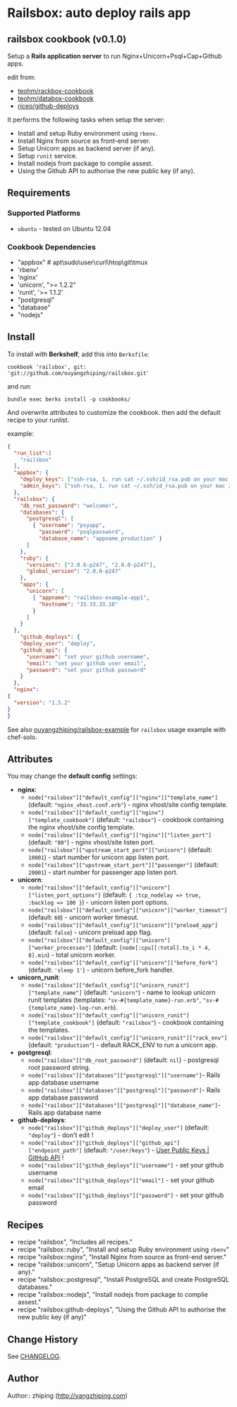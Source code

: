 # Railsbox: auto deploy rails app

## railsbox cookbook (v0.1.0)

Setup a **Rails application server** to run Nginx+Unicorn+Psql+Cap+Github apps.

edit from: 

* [teohm/rackbox-cookbook](https://github.com/teohm/rackbox-cookbook)
* [teohm/databox-cookbook](https://github.com/teohm/databox-cookbook)
* [riceo/github-deploys](https://github.com/riceo/github-deploys)

It performs the following tasks when setup the server:

 * Install and setup Ruby environment  using `rbenv`.
 * Install Nginx from source as front-end server.
 * Setup Unicorn apps as backend server (if any).
 * Setup `runit` service.
 * Install nodejs from package to complie assest.
 * Using the Github API to authorise the new public key (if any).

## Requirements

### Supported Platforms

* `ubuntu` - tested on Ubuntu 12.04

### Cookbook Dependencies

* "appbox"   # apt\sudo\user\curl\htop\git\tmux
* 'rbenv'
* 'nginx'
* 'unicorn', ">= 1.2.2"
* 'runit', '>= 1.1.2'
* "postgresql"
* "database"
* "nodejs"

## Install

To install with **Berkshelf**, add this into `Berksfile`:

```
cookbook 'railsbox', git: 'git://github.com/ouyangzhiping/railsbox.git'
```

and run:

```
bundle exec berks install -p cookbooks/
```

And overwrite attributes to customize the cookbook. then add the default recipe to your runlist.

example:

```json
{
  "run_list":[
    "railsbox"
  ],
  "appbox": {
    "deploy_keys": ["ssh-rsa, 1. run cat ~/.ssh/id_rsa.pub on your mac 2. copy it"],
    "admin_keys": ["ssh-rsa, 1. run cat ~/.ssh/id_rsa.pub on your mac 2. copy it"]
  },
  "railsbox": {
    "db_root_password": "welcome!",
    "databases": {
      "postgresql": [
        { "username": "psyapp",
          "password": "psqlpassword",
          "database_name": "appname_production" }
      ]
    },
    "ruby": {
      "versions": ["2.0.0-p247", "2.0.0-p247"],
      "global_version": "2.0.0-p247"
    },
    "apps": {
      "unicorn": [
        { "appname": "railsbox-example-app1",
          "hostname": "33.33.33.10"
        }
      ]
    }
  },
    "github_deploys": {
    "deploy_user": "deploy",
    "github_api": {
      "username": "set your github username",
      "email": "set your github user email",
      "password": "set your github password"
    }
  },
  "nginx":
{
  "version": "1.5.2"
}
}
```

See also [ouyangzhiping/railsbox-example](https://github.com/ouyangzhiping/railsbox-example) for `railsbox` usage example with chef-solo.

## Attributes

You may change the **default config** settings:


 * **nginx**:
   * `node["railsbox"]["default_config"]["nginx"]["template_name"]` (default: `"nginx_vhost.conf.erb"`) - nginx vhost/site config template.
   * `node["railsbox"]["default_config"]["nginx"]["template_cookbook"]` (default: `"railsbox"`) - cookbook containing the nginx vhost/site config template.
   * `node["railsbox"]["default_config"]["nginx"]["listen_port"]` (default: `"80"`) - nginx vhost/site listen port.
   * `node["railsbox"]["upstream_start_port"]["unicorn"]` (default: `10001`) - start number for unicorn app listen port.
   * `node["railsbox"]["upstream_start_port"]["passenger"]` (default: `20001`) - start number for passenger app listen port.
 * **unicorn**:
   * `node["railsbox"]["default_config"]["unicorn"]["listen_port_options"]` (default: `{ :tcp_nodelay => true, :backlog => 100 }`) - unicorn listen port options.
   * `node["railsbox"]["default_config"]["unicorn"]["worker_timeout"]` (default: `60`) - unicorn worker timeout.
   * `node["railsbox"]["default_config"]["unicorn"]["preload_app"]` (default: `false`) - unicorn preload app flag.
   * `node["railsbox"]["default_config"]["unicorn"]["worker_processes"]` (default: `[node[:cpu][:total].to_i * 4, 8].min`) - total unicorn worker.
   * `node["railsbox"]["default_config"]["unicorn"]["before_fork"]` (default: `'sleep 1'`) - unicorn before_fork handler.
 * **unicorn_runit**:
   * `node["railsbox"]["default_config"]["unicorn_runit"]["template_name"]` (default: `"unicorn"`) - name to lookup unicorn runit templates (templates: `"sv-#{template_name}-run.erb"`, `"sv-#{template_name}-log-run.erb`).
   * `node["railsbox"]["default_config"]["unicorn_runit"]["template_cookbook"]` (default: `"railsbox"`) - cookbook containing the templates.
   * `node["railsbox"]["default_config"]["unicorn_runit"]["rack_env"]` (default: `"production"`) - default RACK_ENV to run a unicorn app.
* **postgresql**:
	* `node["railsbox"]["db_root_password"]` (default: `nil`) - postgresql root password string.
	* `node["railsbox"]["databases"]["postgresql"]["username"]`- Rails app database username
	* `node["railsbox"]["databases"]["postgresql"]["password"]`- Rails app database password
	* `node["railsbox"]["databases"]["postgresql"]["database_name"]`- Rails app database name
 * **github-deploys**:
   * `node["railsbox"]["github_deploys"]["deploy_user"]` (default: `"deploy"`) - don't edit !
    * `node["railsbox"]["github_deploys"]["github_api"]["endpoint_path"]` (default: `"/user/keys"`) - [User Public Keys | GitHub API](http://developer.github.com/v3/users/keys/#update-a-public-key) !
    * `node["railsbox"]["github_deploys"]["username"]` - set your github username
    * `node["railsbox"]["github_deploys"]["email"]` - set your github email
    * `node["railsbox"]["github_deploys"]["password"]` - set your github password


## Recipes

* recipe   "railsbox", "Includes all recipes."
* recipe   "railsbox::ruby", "Install and setup Ruby environment  using `rbenv`"
* recipe   "railsbox::nginx", "Install Nginx from source as front-end server."
* recipe   "railsbox::unicorn", "Setup Unicorn apps as backend server (if any)."
* recipe   "railsbox::postgresql", "Install PostgreSQL and create PostgreSQL databases."
* recipe   "railsbox::nodejs", "Install nodejs from package to complie assest."
* recipe   "railsbox:github-deploys", "Using the Github API to authorise the new public key (if any)"

## Change History

See [CHANGELOG](CHANGELOG.md).

## Author

Author:: zhiping (<http://yangzhiping.com>)
